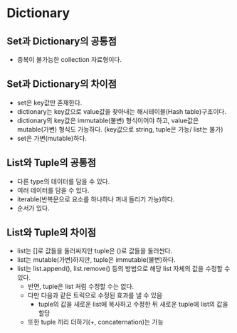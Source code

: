 # Dictionary
## Set과 Dictionary의 공통점
* 중복이 불가능한 collection 자료형이다.
## Set과 Dictionary의 차이점
* set은 key값만 존재한다.
* dictionary는 key값으로 value값을 찾아내는 해시테이블(Hash table)구조이다.
* dictionary의 key값은 immutable(불변) 형식이어야 하고, value값은 mutable(가변) 형식도 가능하다. (key값으로 string, tuple은 가능/ list는 불가)
* set은 가변(mutable)하다.
## List와 Tuple의 공통점
* 다른 type의 데이터를 담을 수 있다.
* 여러 데이터를 담을 수 있다.
* iterable(반복문으로 요소를 하나하나 꺼내 돌리기 가능)하다.
* 순서가 있다.
## List와 Tuple의 차이점
* list는 []로 값들을 둘러싸지만 tuple은 ()로 값들을 둘러싼다.
* list는 mutable(가변)하지만, tuple은 immutable(불변)하다.
* list는 list.append(), list.remove() 등의 방법으로 해당 list 자체의 값을 수정할 수 있다.  
  * 반면, tuple은 list 처럼 수정할 수는 없다.  
  * 다만 다음과 같은 트릭으로 수정된 효과를 낼 수 있음  
    * tuple의 값을 새로운 list에 복사하고 수정한 뒤 새로운 tuple에 list의 값을 할당  
  * 또한 tuple 끼리 더하기(+, concaternation)는 가능  

